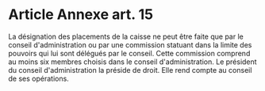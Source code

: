 # Article Annexe art. 15

La désignation des placements de la caisse ne peut être faite que par le conseil d'administration ou par une commission statuant dans la limite des pouvoirs qui lui sont délégués par le conseil. Cette commission comprend au moins six membres choisis dans le conseil d'administration. Le président du conseil d'administration la préside de droit. Elle rend compte au conseil de ses opérations.
